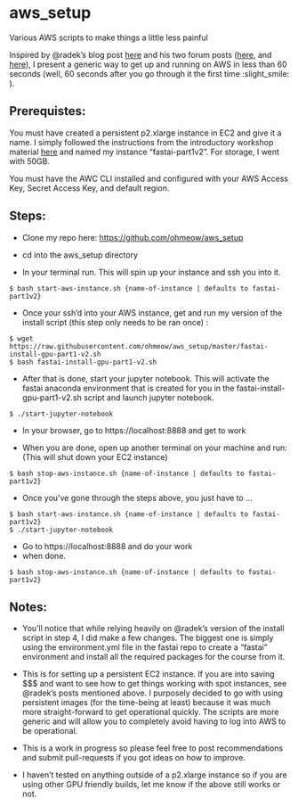 # aws_setup
Various AWS scripts to make things a little less painful

Inspired by @radek’s blog post [here](https://medium.com/@radekosmulski/automated-aws-spot-instance-provisioning-with-persisting-of-data-ce2b32bdc102) and his two forum posts ([here](http://forums.fast.ai/t/from-zero-to-running-lesson-1-notebook-on-aws-instance-in-80-seconds/7184?u=wgpubs), and [here](http://forums.fast.ai/t/aws-gpu-install-script-and-public-ami/6990?u=wgpubs)), I present a generic way to get up and running on AWS in less than 60 seconds (well, 60 seconds after you go through it the first time :slight_smile: ).

## Prerequistes:

You must have created a persistent p2.xlarge instance in EC2 and give it a name. I simply followed the instructions from the introductory workshop material [here](http://forums.fast.ai/t/wiki-lesson-1/7011) and named my instance “fastai-part1v2”. For storage, I went with 50GB.

You must have the AWC CLI installed and configured with your AWS Access Key, Secret Access Key, and default region.

## Steps:

* Clone my repo here: https://github.com/ohmeow/aws_setup

* cd into the aws_setup directory

* In your terminal run. This will spin up your instance and ssh you into it.
```
$ bash start-aws-instance.sh {name-of-instance | defaults to fastai-part1v2}
```
* Once your ssh’d into your AWS instance, get and run my version of the install script (this step only needs to be ran once) :
```
$ wget https://raw.githubusercontent.com/ohmeow/aws_setup/master/fastai-install-gpu-part1-v2.sh
$ bash fastai-install-gpu-part1-v2.sh
```
* After that is done, start your jupyter notebook. This will activate the fastai anaconda environment that is created for you in the fastai-install-gpu-part1-v2.sh script and launch jupyter notebook.
```
$ ./start-jupyter-notebook
```
* In your browser, go to https://localhost:8888 and get to work

* When you are done, open up another terminal on your machine and run:  (This will shut down your EC2 instance)
```
$ bash stop-aws-instance.sh {name-of-instance | defaults to fastai-part1v2}
```
* Once you’ve gone through the steps above, you just have to …
```
$ bash start-aws-instance.sh {name-of-instance | defaults to fastai-part1v2}
$ ./start-jupyter-notebook
```
* Go to https://localhost:8888 and do your work
* when done.
```
$ bash stop-aws-instance.sh {name-of-instance | defaults to fastai-part1v2} 
```
## Notes:

* You’ll notice that while relying heavily on @radek’s version of the install script in step 4, I did make a few changes. The biggest one is simply using the environment.yml file in the fastai repo to create a “fastai” environment and install all the required packages for the course from it.

* This is for setting up a persistent EC2 instance. If you are into saving $$$ and want to see how to get things working with spot instances, see @radek’s posts mentioned above. I purposely decided to go with using persistent images (for the time-being at least) because it was much more straight-forward to get operational quickly. The scripts are more generic and will allow you to completely avoid having to log into AWS to be operational.

* This is a work in progress so please feel free to post recommendations and submit pull-requests if you got ideas on how to improve.

* I haven’t tested on anything outside of a p2.xlarge instance so if you are using other GPU friendly builds, let me know if the above still works or not.
